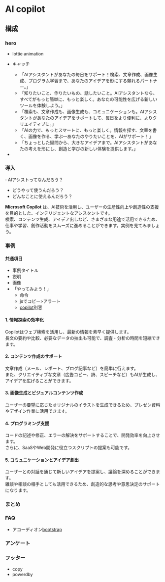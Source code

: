 # AI copilot

## 構成

### hero
- lottie animation
- キャッチ
    - 「AIアシスタントがあなたの毎日をサポート！検索、文章作成、画像生成、プログラム学習まで、あなたのアイデアを形にする頼れるパートナー。」
    - 「知りたいこと、作りたいもの、話したいこと。AIアシスタントなら、すべてがもっと簡単に、もっと楽しく。あなたの可能性を広げる新しいツールを体験しよう。」
    - 「検索も、文章作成も、画像生成も、コミュニケーションも。AIアシスタントがあなたのアイデアをサポートして、毎日をより便利に、よりクリエイティブに。」
    - 「AIの力で、もっとスマートに、もっと楽しく。情報を探す、文章を書く、画像を作る、学ぶ—あなたのやりたいことを、AIがサポート！」
    - 「ちょっとした疑問から、大きなアイデアまで。AIアシスタントがあなたの考えを形にし、創造と学びの新しい体験を提供します。」

- 
### 導入
‐ AIアシストってなんだろう？ 
- どうやって使うんだろう？ 
- どんなことに使えるんだろう？

**Microsoft Copilot** は、AI技術を活用し、ユーザーの生産性向上や創造性の支援を目的とした、インテリジェントなアシスタントです。  
検索、コンテンツ生成、アイデア出しなど、さまざまな用途で活用できるため、仕事や学習、創作活動をスムーズに進めることができます。実例を見てみましょう。
### 事例
#### 共通項目
- 事例タイトル
- 説明
- 画像
- 「やってみよう！」
    - 命令
    - jsでコピー>アラート
    - [copilot](https://copilot.microsoft.com/)別窓
#### 1. **情報探索の効率化**  
Copilotはウェブ検索を活用し、最新の情報を素早く提供します。  
長文の要約や比較、必要なデータの抽出も可能で、調査・分析の時間を短縮できます。

#### 2. **コンテンツ作成のサポート**  
文章作成（メール、レポート、ブログ記事など）を簡単に行えます。  
また、クリエイティブな文章（広告コピー、詩、スピーチなど）もAIが生成し、アイデアを広げることができます。

#### 3. **画像生成とビジュアルコンテンツ作成**  
ユーザーの要望に応じたオリジナルのイラストを生成できるため、プレゼン資料やデザイン作業に活用できます。

#### 4. **プログラミング支援**  
コードの記述や修正、エラーの解決をサポートすることで、開発効率を向上させます。  
さらに、SaaSやWeb開発に役立つスクリプトの提案も可能です。

#### 5. **コミュニケーションとアイデア創出**  
ユーザーとの対話を通じて新しいアイデアを提案し、議論を深めることができます。  
雑談や相談の相手としても活用できるため、創造的な思考や意思決定のサポートになります。

### まとめ
### FAQ
- アコーディオン[bootstrap](https://getbootstrap.jp/docs/5.3/components/accordion/)
### アンケート
### フッター
- copy
- powerdby
